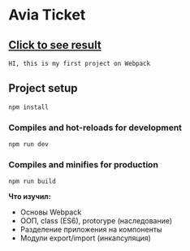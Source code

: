 # Avia Ticket


[Сlick to see result](https://crashmet.github.io/Avia_ticket/dist/index)
--
```
HI, this is my first project on Webpack
```


## Project setup
```
npm install
```

### Compiles and hot-reloads for development
```
npm run dev
```

### Compiles and minifies for production
```
npm run build
```


**Что изучил:**
- Основы Webpack
- ООП, class (ES6), protorype (наследование)
- Разделение приложения на компоненты
- Модули export/import (инкапсуляция)
